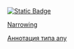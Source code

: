 

<a href="../Awesome/Narrowing/Narrowing.md" target="_blank">
  <img alt="Static Badge" src="https://img.shields.io/badge/Narrowing-%23b3eade?style=flat&logo=typescript&logoColor=%23fff&labelColor=%23000000">
</a>


[Narrowing](../Awesome/Narrowing/Narrowing.md)

[Аннотация типа any](../Awesome/types/any/type-any.md)

